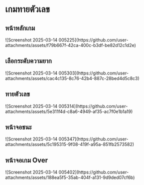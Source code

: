<h1>เกมทายตัวเลข</h1>
<h2>หน้าหลักเกม</h2>
![Screenshot 2025-03-14 005225](https://github.com/user-attachments/assets/f79b667f-42ca-400c-b3df-be82d12c1d2e)
<h2>เลือกระดับความยาก</h2>
![Screenshot 2025-03-14 005303](https://github.com/user-attachments/assets/cac4c135-8c76-42b4-887c-28bed4d5c8c3)
<h2>ทายตัวเลข</h2>
![Screenshot 2025-03-14 005314](https://github.com/user-attachments/assets/5e311f4d-c8a6-4949-af35-ac7f0e1b1a19)
<h2>หน้าจอชนะ</h2>
![Screenshot 2025-03-14 005347](https://github.com/user-attachments/assets/5c195315-9f08-419f-a95a-851fb2573582)
<h2>หน้าจอเกม Over</h2>
![Screenshot 2025-03-14 005402](https://github.com/user-attachments/assets/188ea5f5-35ab-404f-a131-9d9ded07cf6b)
